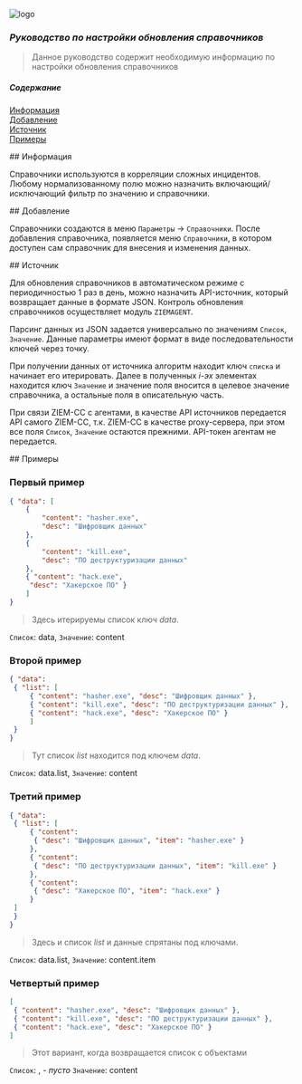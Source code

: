 ![logo](/static/images/logo.png)

### _Руководство по настройки обновления справочников_  


> Данное руководство содержит необходимую информацию по настройки обновления справочников

##### Содержание  

[Информация](#info)  
[Добавление](#add)  
[Источник](#api)  
[Примеры](#exl)  


<a name=info>
## Информация 
</a>

Справочники используются в корреляции сложных инцидентов.
Любому нормализованному полю можно назначить включающий/исключающий фильтр по значению и справочники.

<a name=add>
## Добавление 
</a>

Справочники создаются в меню `Параметры` -> `Справочники`.
После добавления справочника, появляется меню `Справочники`, в котором доступен сам справочник для внесения и изменения данных.


<a name=api>
## Источник 
</a>

Для обновления справочников в автоматическом режиме с периодичностью 1 раз в день, можно назначить API-источник, который возвращает данные в формате JSON.
Контроль обновления справочников осуществляет модуль `ZIEMAGENT`.

Парсинг данных из JSON задается универсально по значениям `Список`, `Значение`. Данные параметры имеют формат в виде последовательности ключей через точку. 

При получении данных от источника алгоритм находит ключ `списка` и начинает его итерировать. Далее в полученных *i-эх* элементах находится ключ `Значение` и значение поля вносится в целевое значение справочника, а остальные поля в описательную часть.

При связи ZIEM-CC с агентами, в качестве API источников передается API самого ZIEM-CC, т.к. ZIEM-CC в качестве proxy-сервера, при этом все поля `Список`, `Значение` остаются прежними. API-токен агентам не передается.

<a name=exl>
## Примеры 
</a>

### Первый пример


```json
{ "data": [ 
    { 
        "content": "hasher.exe", 
        "desc": "Шифровщик данных" 
    }, 
    { 
        "content": "kill.exe", 
        "desc": "ПО деструктуризации данных"
    }, 
    { "content": "hack.exe", 
     "desc": "Хакерское ПО" } 
    ]
}
```
> Здесь итерируемы список ключ *data*.

`Список`: data, 
`Значение`: content

### Второй пример

```json
{ "data": 
 { "list": [ 
     { "content": "hasher.exe", "desc": "Шифровщик данных" }, 
     { "content": "kill.exe", "desc": "ПО деструктуризации данных" }, 
     { "content": "hack.exe", "desc": "Хакерское ПО" } 
     ] 
 }
}
```

> Тут список *list* находится под ключем *data*.


`Список`: data.list, 
`Значение`: content

### Третий пример

```json
{ "data": 
 { "list": [ 
     { "content": 
      { "desc": "Шифровщик данных", "item": "hasher.exe" } 
     }, 
     { "content": 
      { "desc": "ПО деструктуризации данных", "item": "kill.exe" }
     }, 
     { "content": 
      { "desc": "Хакерское ПО", "item": "hack.exe" } 
     } 
 ] 
 } 
}
```

> Здесь и список *list* и данные спрятаны под ключами.

`Список`: data.list, 
`Значение`: content.item


### Четвертый пример


```json
[ 
 { "content": "hasher.exe", "desc": "Шифровщик данных" }, 
 { "content": "kill.exe", "desc": "ПО деструктуризации данных" }, 
 { "content": "hack.exe", "desc": "Хакерское ПО" } 
]
```

> Этот вариант, когда возвращается список с объектами

`Список`: , - *пусто*
`Значение`: content